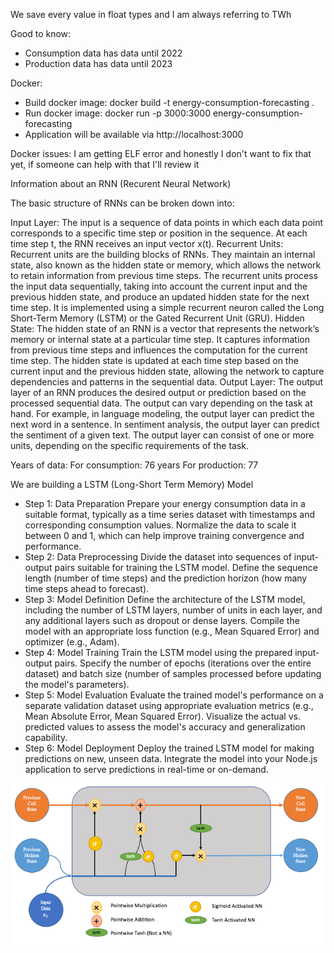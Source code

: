 We save every value in float types and I am always referring to TWh

Good to know:
- Consumption data has data until 2022
- Production data has data until 2023

Docker:
- Build docker image: docker build -t energy-consumption-forecasting .
- Run docker image: docker run -p 3000:3000 energy-consumption-forecasting
- Application will be available via http://localhost:3000

Docker issues: I am getting ELF error and honestly I don't want to fix that yet, if someone can help with that I'll review it

Information about an RNN (Recurent Neural Network)

The basic structure of RNNs can be broken down into:

Input Layer: The input is a sequence of data points in which each data point corresponds to a specific time step or position in the sequence. At each time step t, the RNN receives an input vector x(t).
Recurrent Units: Recurrent units are the building blocks of RNNs. They maintain an internal state, also known as the hidden state or memory, which allows the network to retain information from previous time steps. The recurrent units process the input data sequentially, taking into account the current input and the previous hidden state, and produce an updated hidden state for the next time step. It is implemented using a simple recurrent neuron called the Long Short-Term Memory (LSTM) or the Gated Recurrent Unit (GRU).
Hidden State: The hidden state of an RNN is a vector that represents the network’s memory or internal state at a particular time step. It captures information from previous time steps and influences the computation for the current time step. The hidden state is updated at each time step based on the current input and the previous hidden state, allowing the network to capture dependencies and patterns in the sequential data.
Output Layer: The output layer of an RNN produces the desired output or prediction based on the processed sequential data. The output can vary depending on the task at hand. For example, in language modeling, the output layer can predict the next word in a sentence. In sentiment analysis, the output layer can predict the sentiment of a given text. The output layer can consist of one or more units, depending on the specific requirements of the task.

Years of data:
For consumption: 76 years
For production: 77

We are building a LSTM (Long-Short Term Memory) Model

- Step 1: Data Preparation
Prepare your energy consumption data in a suitable format, typically as a time series dataset with timestamps and corresponding consumption values.
Normalize the data to scale it between 0 and 1, which can help improve training convergence and performance.
- Step 2: Data Preprocessing
Divide the dataset into sequences of input-output pairs suitable for training the LSTM model.
Define the sequence length (number of time steps) and the prediction horizon (how many time steps ahead to forecast).
- Step 3: Model Definition
Define the architecture of the LSTM model, including the number of LSTM layers, number of units in each layer, and any additional layers such as dropout or dense layers.
Compile the model with an appropriate loss function (e.g., Mean Squared Error) and optimizer (e.g., Adam).
- Step 4: Model Training
Train the LSTM model using the prepared input-output pairs.
Specify the number of epochs (iterations over the entire dataset) and batch size (number of samples processed before updating the model's parameters).
- Step 5: Model Evaluation
Evaluate the trained model's performance on a separate validation dataset using appropriate evaluation metrics (e.g., Mean Absolute Error, Mean Squared Error).
Visualize the actual vs. predicted values to assess the model's accuracy and generalization capability.
- Step 6: Model Deployment
Deploy the trained LSTM model for making predictions on new, unseen data.
Integrate the model into your Node.js application to serve predictions in real-time or on-demand.

![LSTM Network](lstm-network.png)